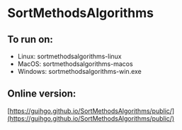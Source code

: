 # SortMethodsAlgorithms

## To run on: 

* Linux: sortmethodsalgorithms-linux
* MacOS: sortmethodsalgorithms-macos
* Windows: sortmethodsalgorithms-win.exe

## Online version: 

[https://guihgo.github.io/SortMethodsAlgorithms/public/](https://guihgo.github.io/SortMethodsAlgorithms/public/)
